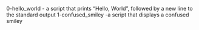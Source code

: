 0-hello_world -  a script that prints “Hello, World”, followed by a new line to the standard output
1-confused_smiley -a script that displays a confused smiley
